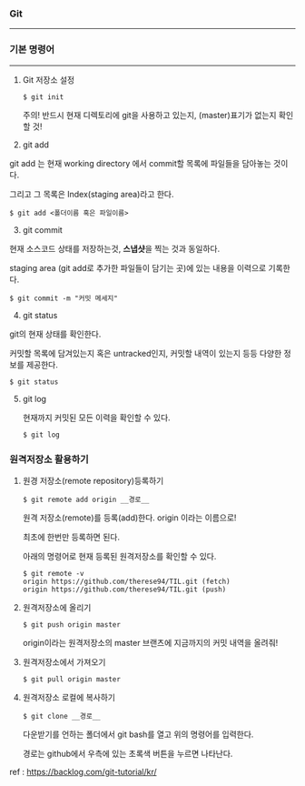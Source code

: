 ### Git

<hr/>

### 기본 명령어

<hr/>

1. Git 저장소 설정

   ```
   $ git init
   ```

   주의! 반드시 현재 디렉토리에 git을 사용하고 있는지, (master)표기가 없는지 확인할 것!

2.  git add

   git add 는 현재 working directory 에서 commit할 목록에 파일들을 담아놓는 것이다.

   그리고 그 목록은 Index(staging area)라고 한다.

   ```
   $ git add <폴더이름 혹은 파일이름>
   ```

3.  git commit

   현재 소스코드 상태를 저장하는것, **스냅샷**을 찍는 것과 동일하다.

   staging area (git add로 추가한 파일들이 담기는 곳)에 있는 내용을 이력으로 기록한다.

   ```
   $ git commit -m "커밋 메세지"
   ```

4.  git status

   git의 현재 상태를 확인한다.

   커밋할 목록에 담겨있는지 혹은 untracked인지, 커밋할 내역이 있는지 등등 다양한 정보를 제공한다.

   ```
   $ git status
   ```

5. git log

   현재까지 커밋된 모든 이력을 확인할 수 있다.

   ```
   $ git log
   ```



### 원격저장소 활용하기

1. 원경 저장소(remote repository)등록하기

   ```
   $ git remote add origin __경로__
   ```

   원격 저장소(remote)를 등록(add)한다. origin 이라는 이름으로!

   최초에 한번만 등록하면 된다.

   아래의 명령어로 현재 등록된 원격저장소를 확인할 수 있다.

   ```
   $ git remote -v
   origin https://github.com/therese94/TIL.git (fetch)
   origin https://github.com/therese94/TIL.git (push)
   ```

2. 원격저장소에 올리기

   ```
   $ git push origin master
   ```

   origin이라는 원격저장소의 master 브랜츠에 지금까지의 커밋 내역을 올려줘!

3. 원격저장소에서 가져오기

   ```
   $ git pull origin master
   ```

4. 원격저장소 로컬에 복사하기

   ```
   $ git clone __경로__
   ```

   다운받기를 언하는 폴더에서 git bash를 열고 위의 명령어를 입력한다.

   경로는 github에서 우측에 있는 초록색 버튼을 누르면 나타난다.



ref : https://backlog.com/git-tutorial/kr/

